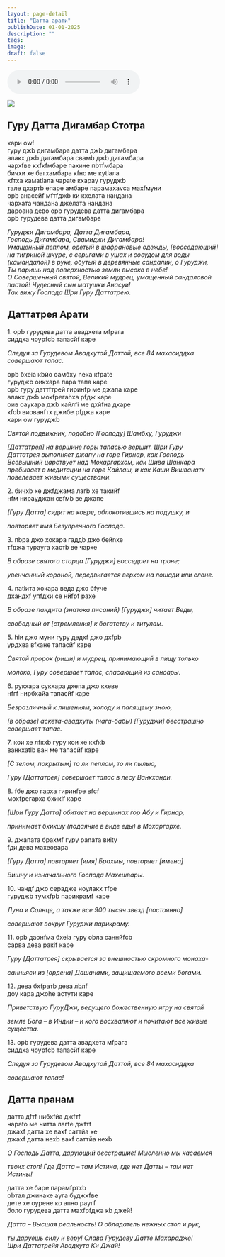 ```yaml
---
layout: page-detail
title: "Датта арати"
publishDate: 01-01-2025
description: ""
tags:
image:
draft: false
---
```


<audio title=" - Датта арати.mp3" src="https://filer-api.advayta.org/v1.0/public/files/72691" controls=""></audio>

![](/upload/iblock/012/012e48914a66faad15ef079590dab29a.jpg) 

## **Гуру Датта Дигамбар Стотра**
хари оw!  
 гуру джb дигамбара датта джb дигамбара  
 алакх джb дигамбара свамb джb дигамбара  
 чархfве кхfкfмбаре пахине пbтfмбара  
 бичхи хе багхамбара кfно ме куtlала  
 хfтха камаtlала чараtе кхарау гуруджb  
 тале дхартb eпаре амбаре парамахаvса махfмуни  
 oрb анасeйf мfтfджb ки кхелата нандана  
 чархата чандана джeлата нандана  
 дарoана дево oрb гурудева датта дигамбара  
 oрb гурудева датта дигамбара  
  
_Гуруджи Дигамбара, Датта Дигамбара,_   
_Господь Дигамбара, Свамиджи Дигамбара!_  
 _Умащенный пеплом, одетый в шафрановые одежды, \[восседающий\]_  
 _на тигриной шкуре, с серьгами в ушах и сосудом для воды_  
 _(камандалой) в руке, обутый в деревянные сандалии, о Гуруджи,_   
_Ты паришь над поверхностью земли высоко в небе!_  
 _О Совершенный святой, Великий мудрец, умащенный сандаловой_  
 _пастой! Чудесный сын матушки Анасуи!_  
 _Так вижу Господа Шри Гуру Даттатрею._  

  
## **Даттатрея Арати**
1\. oрb гурудева датта авадхeта мfрага  
 сиддха чоурfсb тапасйf каре  
  
_Следуя за Гурудевом Авадхутой Даттой, все 84 махасиддха_  
 _совершают тапас._ 
  
oрb бхеiа кbйо oамбху nека кfраtе  
 гуруджb oикхара пара тапа каре  
 oрb гуру даттfтрей гиринfр ме джапа каре  
 алакх джb мохfрегаhха рfдж каре  
 oив oаyкара джb кайлfi ме дхйfна дхаре  
 кfob виoванfтх джибе рfджа каре  
 хари оw гуруджb  
  
_Святой подвижник, подобно \[Господу\] Шамбху, Гуруджи_ 

 _\[Даттатрея\] на вершине горы тапасью вершит. Шри Гуру_  
 _Даттатрея выполняет джапу на горе Гирнар, как Господь_  
 _Всевышний царствует над Мохаргархом, как Шива Шанкара_  
 _пребывает в медитации на горе Кайлаш, и как Каши Вишванатх_  
 _повелевает живыми существами._ 
  
2\. бичхb хе джfджама лагb хе такийf  
 нfм нираyджан свfмb ве джапе  
  
_\[Гуру Датта\] сидит на ковре, облокотившись на подушку, и_ 

 _повторяет имя Безупречного Господа._ 
  
3\. пbра джо хокара гаддb джо бейnхе  
 тfджа тураyга хастb ве чархе  
  
_В образе святого старца \[Гуруджи\] восседает на троне;_ 

 _увенчанный короной, передвигается верхом на лошади или слоне._ 
  
4\. паtlита хокара веда джо бfyче  
 дхандхf упfдхи се нйfрf рахе  
  
_В образе пандита (знатока писаний) \[Гуруджи\] читает Веды,_ 

 _свободный от \[стремления\] к богатству и титулам._ 
  
5\. hiи джо муни гуру дeдхf джо дхfрb  
 урдхва вfхане тапасйf каре  
  
_Святой пророк (риши) и мудрец, принимающий в пищу только_ 

 _молоко, Гуру совершает тапас, спасающий из сансары._ 

6\. рукхара сукхара дхeпа джо кхеве  
 нfгf нирбхайа тапасйf каре  
  
_Безразличный к лишениям, холоду и палящему зною,_ 

 _\[в образе\] аскета-авадхуты (нага-бабы) \[Гуруджи\] бесстрашно_  
 _совершает тапас._ 
  
7\. кои хе лfкхb гуру кои хе кхfкb  
 ванкхаtlb ван ме тапасйf каре  
  
_\[С телом, покрытым\] то ли пеплом, то ли пылью,_ 

 _Гуру \[Даттатрея\] совершает тапас в лесу Ванкханди._ 
  
8\. fбe джо гарха гиринfре вfсf  
 мохfрегарха бхикif каре  
  
_\[Шри Гуру Датта\] обитает на вершинах гор Абу и Гирнар,_ 

 _принимает бхикшу (подаяние в виде еды) в Мохаргархе._ 
  
9\. джапата брахмf гуру раnата виitу  
 fди дева махеoвара  
  
_\[Гуру Датта\] повторяет \[имя\] Брахмы, повторяет \[имена\]_ 

 _Вишну и изначального Господа Махешвары._ 
  
10\. чандf джо сeрадже ноулакх тfре  
 гуруджb тумхfрb парикрамf каре  
  
_Луна и Солнце, а также все 900 тысяч звезд \[постоянно\]_ 

 _совершают вокруг Гуруджи парикраму._ 
  
11\. oрb даoнfма бхеiа гуру obла саннйfсb  
 сарва дева ракif каре  
  
_Гуру \[Даттатрея\] скрывается за внешностью скромного монаха-_ 

 _санньяси из \[ордена\] Дашанами, защищаемого всеми богами._ 
  
12\. дева бхfратb дева лbлf  
 доу кара джоhе астути каре  
  
_Приветствую ГуруДжи, ведущего божественную игру на святой_ 

 _земле Бога – в Индии – и кого восхваляют и почитают все живые_  
 _существа._ 
  
13\. oрb гурудева датта авадхeта мfрага  
 сиддха чоурfсb тапасйf каре  
  
_Следуя за Гурудевом Авадхутой Даттой, все 84 махасиддха_ 

 _совершают тапас!_  
  
## **Датта пранам**
датта дfтf нибхfйа джfтf  
 чараtо ме читта лагfе джfтf  
 джахf датта хе вахf саттйа хе  
 джахf датта нехb вахf саттйа нехb  
  
_О Господь Датта, дарующий бесстрашие! Мысленно мы касаемся_ 

 _твоих стоп! Где Датта – там Истина, где нет Датты – там нет_  
 _Истины!_ 
  
датта хе баре парамfртхb  
 obтал джинаке аyга буджхfве  
 дете хе оурене ко апно раyгf  
 боло гурудева датта махfрfджа кb джей!  
  
_Датта – Высшая реальность! О обладатель нежных стоп и рук,_ 

 _ты даруешь силу и веру! Слава Гурудеву Датте Махарадже!_  
 _Шри Даттатрейя Авадхута Ки Джай!_ 

  
